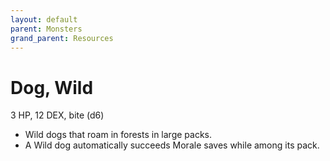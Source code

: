 ```yaml
---
layout: default
parent: Monsters
grand_parent: Resources
---
```


# Dog, Wild

3 HP, 12 DEX, bite (d6)

- Wild dogs that roam in forests in large packs.
- A Wild dog automatically succeeds Morale saves while among its pack.
